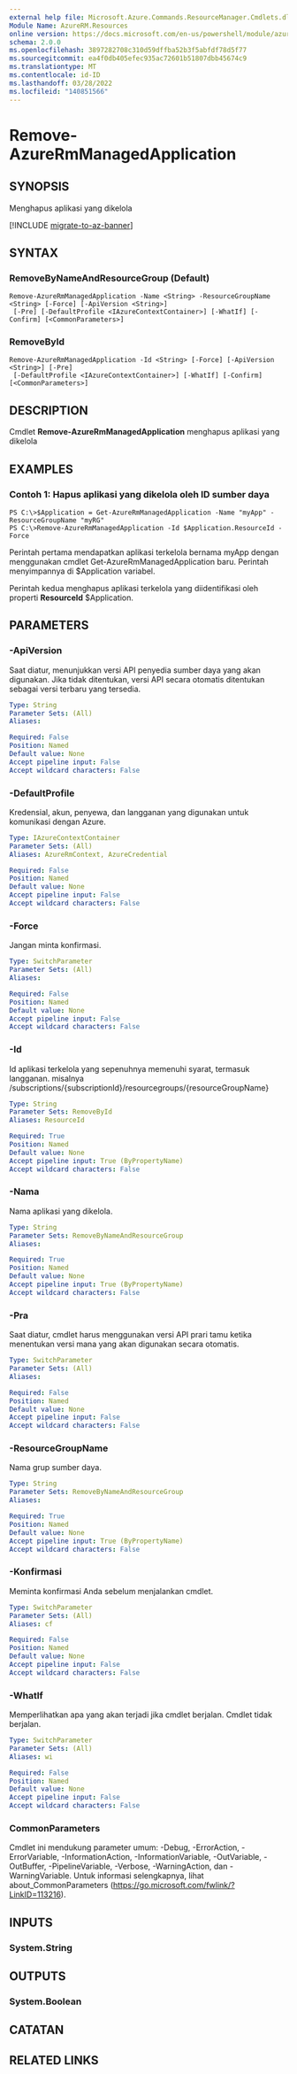 ```yaml
---
external help file: Microsoft.Azure.Commands.ResourceManager.Cmdlets.dll-Help.xml
Module Name: AzureRM.Resources
online version: https://docs.microsoft.com/en-us/powershell/module/azurerm.resources/remove-azurermmanagedapplication
schema: 2.0.0
ms.openlocfilehash: 3897282708c310d59dffba52b3f5abfdf78d5f77
ms.sourcegitcommit: ea4f0db405efec935ac72601b51807dbb45674c9
ms.translationtype: MT
ms.contentlocale: id-ID
ms.lasthandoff: 03/28/2022
ms.locfileid: "140851566"
---
```

# Remove-AzureRmManagedApplication

## SYNOPSIS
Menghapus aplikasi yang dikelola

[!INCLUDE [migrate-to-az-banner](../../includes/migrate-to-az-banner.md)]

## SYNTAX

### RemoveByNameAndResourceGroup (Default)
```
Remove-AzureRmManagedApplication -Name <String> -ResourceGroupName <String> [-Force] [-ApiVersion <String>]
 [-Pre] [-DefaultProfile <IAzureContextContainer>] [-WhatIf] [-Confirm] [<CommonParameters>]
```

### RemoveById
```
Remove-AzureRmManagedApplication -Id <String> [-Force] [-ApiVersion <String>] [-Pre]
 [-DefaultProfile <IAzureContextContainer>] [-WhatIf] [-Confirm] [<CommonParameters>]
```

## DESCRIPTION
Cmdlet **Remove-AzureRmManagedApplication** menghapus aplikasi yang dikelola

## EXAMPLES

### Contoh 1: Hapus aplikasi yang dikelola oleh ID sumber daya
```
PS C:\>$Application = Get-AzureRmManagedApplication -Name "myApp" -ResourceGroupName "myRG"
PS C:\>Remove-AzureRmManagedApplication -Id $Application.ResourceId -Force
```

Perintah pertama mendapatkan aplikasi terkelola bernama myApp dengan menggunakan cmdlet Get-AzureRmManagedApplication baru.
Perintah menyimpannya di $Application variabel.

Perintah kedua menghapus aplikasi terkelola yang diidentifikasi oleh properti **ResourceId** $Application.

## PARAMETERS

### -ApiVersion
Saat diatur, menunjukkan versi API penyedia sumber daya yang akan digunakan.
Jika tidak ditentukan, versi API secara otomatis ditentukan sebagai versi terbaru yang tersedia.

```yaml
Type: String
Parameter Sets: (All)
Aliases:

Required: False
Position: Named
Default value: None
Accept pipeline input: False
Accept wildcard characters: False
```

### -DefaultProfile
Kredensial, akun, penyewa, dan langganan yang digunakan untuk komunikasi dengan Azure.

```yaml
Type: IAzureContextContainer
Parameter Sets: (All)
Aliases: AzureRmContext, AzureCredential

Required: False
Position: Named
Default value: None
Accept pipeline input: False
Accept wildcard characters: False
```

### -Force
Jangan minta konfirmasi.

```yaml
Type: SwitchParameter
Parameter Sets: (All)
Aliases:

Required: False
Position: Named
Default value: None
Accept pipeline input: False
Accept wildcard characters: False
```

### -Id
Id aplikasi terkelola yang sepenuhnya memenuhi syarat, termasuk langganan.
misalnya /subscriptions/{subscriptionId}/resourcegroups/{resourceGroupName}

```yaml
Type: String
Parameter Sets: RemoveById
Aliases: ResourceId

Required: True
Position: Named
Default value: None
Accept pipeline input: True (ByPropertyName)
Accept wildcard characters: False
```

### -Nama
Nama aplikasi yang dikelola.

```yaml
Type: String
Parameter Sets: RemoveByNameAndResourceGroup
Aliases:

Required: True
Position: Named
Default value: None
Accept pipeline input: True (ByPropertyName)
Accept wildcard characters: False
```

### -Pra
Saat diatur, cmdlet harus menggunakan versi API prari tamu ketika menentukan versi mana yang akan digunakan secara otomatis.

```yaml
Type: SwitchParameter
Parameter Sets: (All)
Aliases:

Required: False
Position: Named
Default value: None
Accept pipeline input: False
Accept wildcard characters: False
```

### -ResourceGroupName
Nama grup sumber daya.

```yaml
Type: String
Parameter Sets: RemoveByNameAndResourceGroup
Aliases:

Required: True
Position: Named
Default value: None
Accept pipeline input: True (ByPropertyName)
Accept wildcard characters: False
```

### -Konfirmasi
Meminta konfirmasi Anda sebelum menjalankan cmdlet.

```yaml
Type: SwitchParameter
Parameter Sets: (All)
Aliases: cf

Required: False
Position: Named
Default value: None
Accept pipeline input: False
Accept wildcard characters: False
```

### -WhatIf
Memperlihatkan apa yang akan terjadi jika cmdlet berjalan.
Cmdlet tidak berjalan.

```yaml
Type: SwitchParameter
Parameter Sets: (All)
Aliases: wi

Required: False
Position: Named
Default value: None
Accept pipeline input: False
Accept wildcard characters: False
```

### CommonParameters
Cmdlet ini mendukung parameter umum: -Debug, -ErrorAction, -ErrorVariable, -InformationAction, -InformationVariable, -OutVariable, -OutBuffer, -PipelineVariable, -Verbose, -WarningAction, dan -WarningVariable. Untuk informasi selengkapnya, lihat about_CommonParameters (https://go.microsoft.com/fwlink/?LinkID=113216).

## INPUTS

### System.String

## OUTPUTS

### System.Boolean

## CATATAN

## RELATED LINKS
